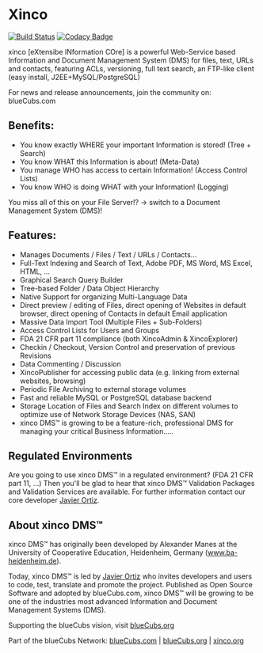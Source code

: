 # Xinco

[![Build Status](https://travis-ci.org/BlueCubs/xinco.svg?branch=master)](https://travis-ci.org/BlueCubs/xinco)
[![Codacy Badge](https://api.codacy.com/project/badge/Grade/e7997fa81ff74355ae4036f73b4af7d4)](https://www.codacy.com/app/javydreamercsw/xinco?utm_source=github.com&amp;utm_medium=referral&amp;utm_content=BlueCubs/xinco&amp;utm_campaign=Badge_Grade)

xinco [eXtensibe INformation COre] is a powerful Web-Service based Information and Document Management System (DMS) for files, text, URLs and contacts, featuring ACLs, versioning, full text search, an FTP-like client (easy install, J2EE+MySQL/PostgreSQL)

For news and release announcements, join the community on: blueCubs.com

## Benefits: 	

- You know exactly WHERE your important Information is stored! (Tree + Search)
- You know WHAT this Information is about! (Meta-Data)
- You manage WHO has access to certain Information! (Access Control Lists)
- You know WHO is doing WHAT with your Information! (Logging)

You miss all of this on your File Server!? -> switch to a Document Management System (DMS)! 

## Features: 	

- Manages Documents / Files / Text / URLs / Contacts...
- Full-Text Indexing and Search of Text, Adobe PDF, MS Word, MS Excel, HTML, ...
- Graphical Search Query Builder
- Tree-based Folder / Data Object Hierarchy
- Native Support for organizing Multi-Language Data
- Direct preview / editing of Files, direct opening of Websites in default browser, direct opening of Contacts in default Email application
- Massive Data Import Tool (Multiple Files + Sub-Folders)
- Access Control Lists for Users and Groups
- FDA 21 CFR part 11 compliance (both XincoAdmin & XincoExplorer)
- Checkin / Checkout, Version Control and preservation of previous Revisions
- Data Commenting / Discussion
- XincoPublisher for accessing public data (e.g. linking from external websites, browsing)
- Periodic File Archiving to external storage volumes
- Fast and reliable MySQL or PostgreSQL database backend
- Storage Location of Files and Search Index on different volumes to optimize use of Network Storage Devices (NAS, SAN)
- xinco DMS™ is growing to be a feature-rich, professional DMS for managing your critical Business Information..... 

 
## Regulated Environments 	
Are you going to use xinco DMS™ in a regulated environment? (FDA 21 CFR part 11, ...)
Then you'll be glad to hear that xinco DMS™ Validation Packages and Validation Services are available.
For further information contact our core developer [Javier Ortiz](https://github.com/javydreamercsw).
 
## About xinco DMS™	
xinco DMS™ has originally been developed by Alexander Manes at the University of Cooperative Education, Heidenheim, Germany (www.ba-heidenheim.de).

Today, xinco DMS™ is led by [Javier Ortiz](https://github.com/javydreamercsw) who invites developers and users to code, test, translate and promote the project.
Published as Open Source Software and adopted by blueCubs.com, xinco DMS™ will be growing to be one of the industries most advanced Information and Document Management Systems (DMS).
 
Supporting the blueCubs vision, visit [blueCubs.org](http://blueCubs.org)

Part of the blueCubs Network: [blueCubs.com](http://bluecubs.com) | [blueCubs.org](http://blueCubs.org) | [xinco.org](http://xinco.org)
